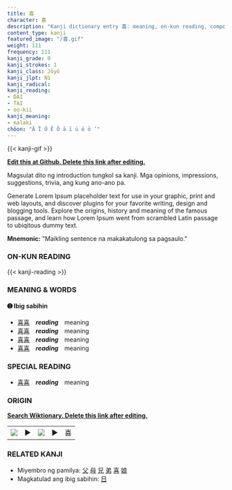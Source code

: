 ```yaml
---
title: 喜
character: 喜
description: "Kanji dictionary entry 喜: meaning, on-kun reading, compounds, origin, related kanji"
content_type: kanji
featured_image: "/喜.gif"
weight: 111
frequency: 111
kanji_grade: 0
kanji_strokes: 1
kanji_class: Jōyō
kanji_jlpt: N1
kanji_radical: 
kanji_reading: 
- DAI
- TAI
- oo-kii
kanji_meaning:
- malaki
chōon: "Ā Ī Ū Ē Ō ā ī ū ē ō ’"
---
```

[//]: # (Don't edit the line below. Kanji animated GIF code is automatically generated.)
{{< kanji-gif >}}

[//]: # (Edit below this line.)

**[Edit this at Github. Delete this link after editing.](https://github.com/tim0g/tim/tree/main/content/kanji/喜/index.md)**

Magsulat dito ng introduction tungkol sa kanji. Mga opinions, impressions, suggestions, trivia, ang kung ano-ano pa.

Generate Lorem Ipsum placeholder text for use in your graphic, print and web layouts, and discover plugins for your favorite writing, design and blogging tools. Explore the origins, history and meaning of the famous passage, and learn how Lorem Ipsum went from scrambled Latin passage to ubiqitous dummy text.
 
**Mnemonic:** "Maikling sentence na makakatulong sa pagsaulo."

### ON-KUN READING

[//]: # (Don't edit the line below. ON-KUN READING code is automatically generated.)
{{< kanji-reading >}}

### MEANING & WORDS

#### ➊ **Ibig sabihin**
  - [喜](../喜)[喜](../喜)　***reading***　meaning
  - [喜](../喜)[喜](../喜)　***reading***　meaning
  - [喜](../喜)[喜](../喜)　***reading***　meaning
  - [喜](../喜)[喜](../喜)　***reading***　meaning

### SPECIAL READING
  - [喜](../喜)[喜](../喜)　***reading***　meaning

### ORIGIN

**[Search Wiktionary. Delete this link after editing.](https://wiktionary.org/wiki/喜)**
<table class="kanji-table"><tr><td>
<img src="60px-喜-bronze.svg.png">
</td><td>▶</td><td>
<img src="60px-喜-oracle.svg.png">
</td><td>▶</td>
<td class="kanji-origin">喜</td>
</tr></table>

### RELATED KANJI
- Miyembro ng pamilya: [父](../父) [母](../母) [兄](../兄) [弟](../弟) [喜](../喜) [娘](../娘)
- Magkatulad ang ibig sabihin: [日](../日)
